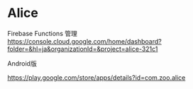 # Alice


Firebase Functions 管理
https://console.cloud.google.com/home/dashboard?folder=&hl=ja&organizationId=&project=alice-321c1


Android版

https://play.google.com/store/apps/details?id=com.zoo.alice

